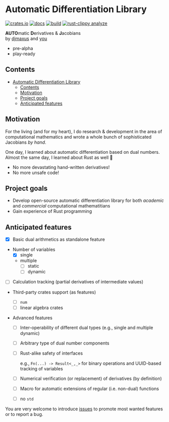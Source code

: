 # Automatic Differentiation Library

[![crates.io](https://img.shields.io/crates/v/autodj.svg)](https://crates.io/crates/autodj)
[![docs](https://docs.rs/autodj/badge.svg)](https://docs.rs/autodj/)
[![build](https://github.com/djmaxus/autodj/actions/workflows/rust.yml/badge.svg)](https://github.com/djmaxus/autodj/)
[![rust-clippy analyze](https://github.com/djmaxus/autodj/actions/workflows/rust-clippy.yml/badge.svg)](https://github.com/djmaxus/autodj/actions/workflows/rust-clippy.yml)

**AUTO**matic **D**erivatives & **J**acobians \
by [djmaxus](https://djmaxus.github.io/) and [you](https://github.com/djmaxus/autodj/issues)

- pre-alpha
- play-ready

## Contents

- [Automatic Differentiation Library](#automatic-differentiation-library)
  - [Contents](#contents)
  - [Motivation](#motivation)
  - [Project goals](#project-goals)
  - [Anticipated features](#anticipated-features)

## Motivation

For the living (and for my heart),
I do research & development in the area of computational mathematics
and wrote a whole bunch of sophisticated Jacobians _by hand_.

One day, I learned about automatic differentiation based on dual numbers.
Almost the same day, I learned about Rust as well :crab:

- No more devastating hand-written derivatives!
- No more unsafe code!

## Project goals

- Develop open-source automatic differentiation library for both _academic_ and _commercial_ computational mathematitians
- Gain experience of Rust programming

## Anticipated features

- [x] Basic dual arithmetics as standalone feature
- Number of variables
  - [x] single
  - multiple
    - [ ] static
    - [ ] dynamic
- [ ] Calculation tracking (partial derivatives of intermediate values)
- Third-party crates support (as features)
  - [ ] `num`
  - [ ] linear algebra crates
- Advanced features

  - [ ] Inter-operability of different dual types (e.g., single and multiple dynamic)
  - [ ] Arbitrary type of dual number components
  - [ ] Rust-alike safety of interfaces

    e.g., `Fn(...) -> Result<_,_>` for binary operations and UUID-based tracking of variables

  - [ ] Numerical verification (or replacement) of derivatives (by definition)
  - [ ] Macro for automatic extensions of regular (i.e. non-dual) functions
  - [ ] no `std`

You are very welcome to introduce [issues](https://github.com/djmaxus/autodj/issues/new/choose) to promote most wanted features or to report a bug.
